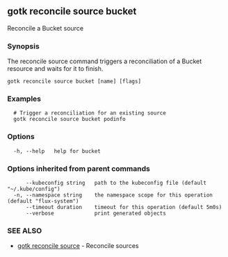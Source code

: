 ## gotk reconcile source bucket

Reconcile a Bucket source

### Synopsis

The reconcile source command triggers a reconciliation of a Bucket resource and waits for it to finish.

```
gotk reconcile source bucket [name] [flags]
```

### Examples

```
  # Trigger a reconciliation for an existing source
  gotk reconcile source bucket podinfo

```

### Options

```
  -h, --help   help for bucket
```

### Options inherited from parent commands

```
      --kubeconfig string   path to the kubeconfig file (default "~/.kube/config")
  -n, --namespace string    the namespace scope for this operation (default "flux-system")
      --timeout duration    timeout for this operation (default 5m0s)
      --verbose             print generated objects
```

### SEE ALSO

* [gotk reconcile source](gotk_reconcile_source.md)	 - Reconcile sources


